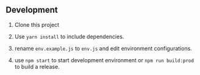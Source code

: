 ## Development

1. Clone this project

2. Use `yarn install` to include dependencies.

3. rename `env.example.js` to `env.js` and edit environment configurations.

4. use `npm start` to start development environment or `npm run build:prod` to build a release.